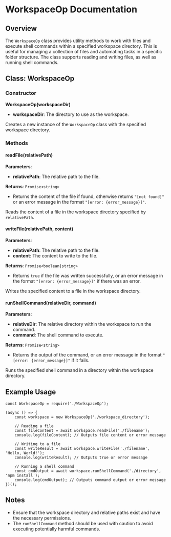 # WorkspaceOp Documentation

## Overview

The `WorkspaceOp` class provides utility methods to work with files and execute shell commands within a specified workspace directory. This is useful for managing a collection of files and automating tasks in a specific folder structure. The class supports reading and writing files, as well as running shell commands.

## Class: WorkspaceOp

### Constructor

**WorkspaceOp(workspaceDir)**
- **workspaceDir**: The directory to use as the workspace.
	
Creates a new instance of the `WorkspaceOp` class with the specified workspace directory.

### Methods

#### readFile(relativePath)

**Parameters**:
- **relativePath**: The relative path to the file.

**Returns**: `Promise<string>`
- Returns the content of the file if found, otherwise returns `"[not found]"` or an error message in the format `"[error: {error_message}]"`.

Reads the content of a file in the workspace directory specified by `relativePath`.

#### writeFile(relativePath, content)

**Parameters**:
- **relativePath**: The relative path to the file.
- **content**: The content to write to the file.

**Returns**: `Promise<boolean|string>`
- Returns `true` if the file was written successfully, or an error message in the format `"[error: {error_message}]"` if there was an error.

Writes the specified content to a file in the workspace directory.

#### runShellCommand(relativeDir, command)

**Parameters**:
- **relativeDir**: The relative directory within the workspace to run the command.
- **command**: The shell command to execute.

**Returns**: `Promise<string>`
- Returns the output of the command, or an error message in the format `"[error: {error_message}]"` if it fails.

Runs the specified shell command in a directory within the workspace directory.

## Example Usage

	const WorkspaceOp = require('./WorkspaceOp');

	(async () => {
	    const workspace = new WorkspaceOp('./workspace_directory');
	    
	    // Reading a file
	    const fileContent = await workspace.readFile('./filename');
	    console.log(fileContent); // Outputs file content or error message

	    // Writing to a file
	    const writeResult = await workspace.writeFile('./filename', 'Hello, World!');
	    console.log(writeResult); // Outputs true or error message

	    // Running a shell command
	    const cmdOutput = await workspace.runShellCommand('./directory', 'npm install');
	    console.log(cmdOutput); // Outputs command output or error message
	})();

## Notes
- Ensure that the workspace directory and relative paths exist and have the necessary permissions.
- The `runShellCommand` method should be used with caution to avoid executing potentially harmful commands.